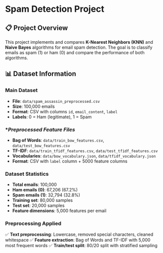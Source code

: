 # Spam Detection Project

## 📋 Project Overview
This project implements and compares **K-Nearest Neighbors (KNN)** and **Naive Bayes** algorithms for email spam detection. The goal is to classify emails as spam (1) or ham (0) and compare the performance of both algorithms.

## 📊 Dataset Information

### **Main Dataset**
- **File**: `data/spam_assassin_preprocessed.csv`
- **Size**: 100,000 emails
- **Format**: CSV with columns `id`, `email_content`, `label`
- **Labels**: 0 = Ham (legitimate), 1 = Spam

### **Preprocessed Feature Files*
- **Bag of Words**: `data/train_bow_features.csv`, `data/test_bow_features.csv`
- **TF-IDF**: `data/train_tfidf_features.csv`, `data/test_tfidf_features.csv`
- **Vocabularies**: `data/bow_vocabulary.json`, `data/tfidf_vocabulary.json`
- **Format**: CSV with `label` column + 5000 feature columns

### **Dataset Statistics**
- **Total emails**: 100,000
- **Ham emails (0)**: 67,206 (67.2%)
- **Spam emails (1)**: 32,794 (32.8%)
- **Training set**: 80,000 samples
- **Test set**: 20,000 samples
- **Feature dimensions**: 5,000 features per email

### **Preprocessing Applied**
✅ **Text preprocessing**: Lowercase, removed special characters, cleaned whitespace
✅ **Feature extraction**: Bag of Words and TF-IDF with 5,000 most frequent words
✅ **Train/test split**: 80/20 split with stratified sampling